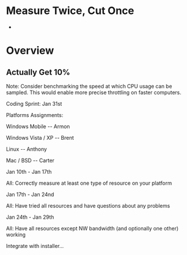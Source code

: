 # Measure Twice, Cut Once
 * 
# Overview


## Actually Get 10%

Note: Consider benchmarking the speed at which CPU usage can be sampled. This would enable more precise throttling on faster computers.

Coding Sprint: Jan 31st

Platforms Assignments:

Windows Mobile -- Armon

Windows Vista / XP -- Brent

Linux -- Anthony

Mac / BSD -- Carter


Jan 10th - Jan 17th

All: Correctly measure at least one type of resource on your platform


Jan 17th - Jan 24nd

All: Have tried all resources and have questions about any problems


Jan 24th - Jan 29th

All: Have all resources except NW bandwidth (and optionally one other) working

Integrate with installer...